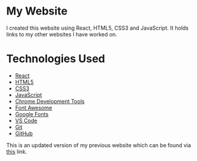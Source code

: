 # My Website

I created this website using React, HTML5, CSS3 and JavaScript. It holds links to my other websites I have worked on.

# Technologies Used

- [React](https://reactjs.org/)
- [HTML5](https://developer.mozilla.org/en-US/docs/Web/HTML)
- [CSS3](https://developer.mozilla.org/en-US/docs/Web/CSS)
- [JavaScript](https://developer.mozilla.org/en-US/docs/Web/JavaScript)
- [Chrome Development Tools](https://developer.chrome.com/docs/)
- [Font Awesome](https://fontawesome.com/)
- [Google Fonts](https://fonts.google.com/)
- [VS Code](https://code.visualstudio.com/)
- [Git](https://git-scm.com/)
- [GitHub](https://github.com/)

This is an updated version of my previous website which can be found via [this](https://github.com/VioletViolaVi/My_Portfolio/edit/master/README.md) link.

